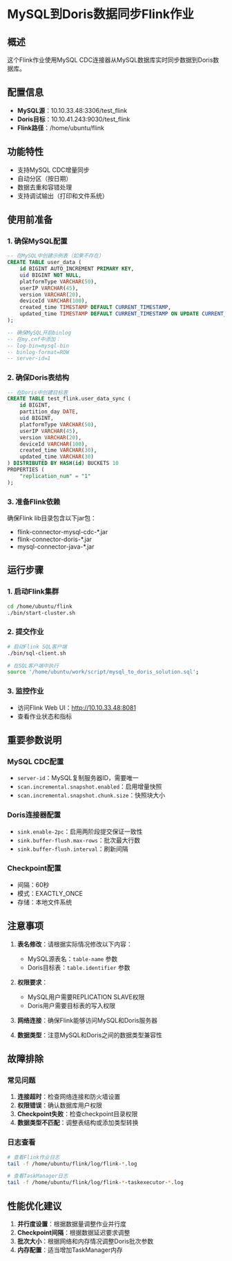 # MySQL到Doris数据同步Flink作业

## 概述
这个Flink作业使用MySQL CDC连接器从MySQL数据库实时同步数据到Doris数据库。

## 配置信息
- **MySQL源**：10.10.33.48:3306/test_flink
- **Doris目标**：10.10.41.243:9030/test_flink
- **Flink路径**：/home/ubuntu/flink

## 功能特性
- 支持MySQL CDC增量同步
- 自动分区（按日期）
- 数据去重和容错处理
- 支持调试输出（打印和文件系统）

## 使用前准备

### 1. 确保MySQL配置
```sql
-- 在MySQL中创建示例表（如果不存在）
CREATE TABLE user_data (
    id BIGINT AUTO_INCREMENT PRIMARY KEY,
    uid BIGINT NOT NULL,
    platformType VARCHAR(50),
    userIP VARCHAR(45),
    version VARCHAR(20),
    deviceId VARCHAR(100),
    created_time TIMESTAMP DEFAULT CURRENT_TIMESTAMP,
    updated_time TIMESTAMP DEFAULT CURRENT_TIMESTAMP ON UPDATE CURRENT_TIMESTAMP
);

-- 确保MySQL开启binlog
-- 在my.cnf中添加：
-- log-bin=mysql-bin
-- binlog-format=ROW
-- server-id=1
```

### 2. 确保Doris表结构
```sql
-- 在Doris中创建目标表
CREATE TABLE test_flink.user_data_sync (
    id BIGINT,
    partition_day DATE,
    uid BIGINT,
    platformType VARCHAR(50),
    userIP VARCHAR(45),
    version VARCHAR(20),
    deviceId VARCHAR(100),
    created_time VARCHAR(30),
    updated_time VARCHAR(30)
) DISTRIBUTED BY HASH(id) BUCKETS 10
PROPERTIES (
    "replication_num" = "1"
);
```

### 3. 准备Flink依赖
确保Flink lib目录包含以下jar包：
- flink-connector-mysql-cdc-*.jar
- flink-connector-doris-*.jar
- mysql-connector-java-*.jar

## 运行步骤

### 1. 启动Flink集群
```bash
cd /home/ubuntu/flink
./bin/start-cluster.sh
```

### 2. 提交作业
```bash
# 启动Flink SQL客户端
./bin/sql-client.sh

# 在SQL客户端中执行
source '/home/ubuntu/work/script/mysql_to_doris_solution.sql';
```

### 3. 监控作业
- 访问Flink Web UI：http://10.10.33.48:8081
- 查看作业状态和指标

## 重要参数说明

### MySQL CDC配置
- `server-id`：MySQL复制服务器ID，需要唯一
- `scan.incremental.snapshot.enabled`：启用增量快照
- `scan.incremental.snapshot.chunk.size`：快照块大小

### Doris连接器配置
- `sink.enable-2pc`：启用两阶段提交保证一致性
- `sink.buffer-flush.max-rows`：批次最大行数
- `sink.buffer-flush.interval`：刷新间隔

### Checkpoint配置
- 间隔：60秒
- 模式：EXACTLY_ONCE
- 存储：本地文件系统

## 注意事项

1. **表名修改**：请根据实际情况修改以下内容：
   - MySQL源表名：`table-name` 参数
   - Doris目标表：`table.identifier` 参数

2. **权限要求**：
   - MySQL用户需要REPLICATION SLAVE权限
   - Doris用户需要目标表的写入权限

3. **网络连接**：确保Flink能够访问MySQL和Doris服务器

4. **数据类型**：注意MySQL和Doris之间的数据类型兼容性

## 故障排除

### 常见问题
1. **连接超时**：检查网络连接和防火墙设置
2. **权限错误**：确认数据库用户权限
3. **Checkpoint失败**：检查checkpoint目录权限
4. **数据类型不匹配**：调整表结构或添加类型转换

### 日志查看
```bash
# 查看Flink作业日志
tail -f /home/ubuntu/flink/log/flink-*.log

# 查看TaskManager日志
tail -f /home/ubuntu/flink/log/flink-*-taskexecutor-*.log
```

## 性能优化建议

1. **并行度设置**：根据数据量调整作业并行度
2. **Checkpoint间隔**：根据数据延迟要求调整
3. **批次大小**：根据网络和内存情况调整Doris批次参数
4. **内存配置**：适当增加TaskManager内存 